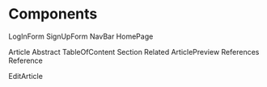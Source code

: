 # Components
LogInForm
SignUpForm
NavBar
HomePage

Article
  Abstract
  TableOfContent
  Section
  Related
    ArticlePreview
  References
    Reference

  EditArticle
